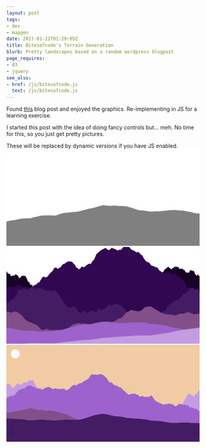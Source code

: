 ```yaml
---
layout: post
tags:
- dev
- mapgen
date: 2017-01-22T01:29:05Z
title: Bitesofcode's Terrain Generation
blurb: Pretty landscapes based on a random wordpress blogpost
page_requires:
- d3
- jquery
see_also:
- href: /js/bitesofcode.js
  text: /js/bitesofcode.js
---
```


Found [this](https://bitesofcode.wordpress.com/2016/12/23/landscape-generation-using-midpoint-displacement/) blog post and enjoyed the graphics. Re-implementing in JS for a learning exercise.

I started this post with the idea of doing fancy controls but... meh. No time for this, so you just get pretty pictures.

<div id="plots-static">
	<noscript>These will be replaced by dynamic versions if you have JS enabled.</noscript>
	<img src="/assets/img/bites/a.png" style="max-width: 100%">
	<img src="/assets/img/bites/b.png" style="max-width: 100%">
	<img src="/assets/img/bites/c.png" style="max-width: 100%">
</div>

<div id="plots">
</div>

<script src="/js/bitesofcode.js"></script>
